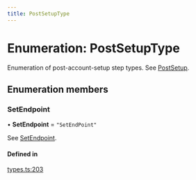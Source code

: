 ```yaml
---
title: PostSetupType
---
```

# Enumeration: PostSetupType

Enumeration of post-account-setup step types. See [PostSetup](../types/PostSetup.md).

## Enumeration members

### SetEndpoint

• **SetEndpoint** = `"SetEndPoint"`

See [SetEndpoint](PostSetupType.md#setendpoint).

#### Defined in

[types.ts:203](https://github.com/coda/packs-sdk/blob/main/types.ts#L203)
